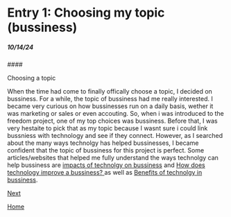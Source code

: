# Entry 1: Choosing my topic (bussiness) 
##### 10/14/24

####<p> Choosing a topic </p>

<p> When the time had come to finally offically choose a topic, I decided on bussiness. For a while, the topic of bussiness had me really interested. I became very curious on how bussinesses run on a daily basis, wether it was marketing or sales or even accouting. So, when i was introduced to the freedom project, one of my top choices was bussiness. Before that, I was very hestaite to pick that as my topic because I wasnt sure i could link bussniess with technology and see if they connect. However, as I searched about the many ways technolgy has helped bussinesses, I became confident that the topic of bussiness for this project is perfect. Some articles/websites that helped me fully understand the ways technolgy can help bussiness are <a href="https://www.herzing.edu/blog/impact-technology-business"> impacts of technolgy on bussiness</a>  and <a href="https://smallbusiness.chron.com/technology-improve-business-2188.html"> How does technology improve a bussiness? </a> as well as <a href="https://www.yittbox.com/blog-detail/8-benefits-of-technology-in-business"> Benefits of technolgy in bussiness</a>.  </p>

[Next](entry02.md)

[Home](../README.md)
